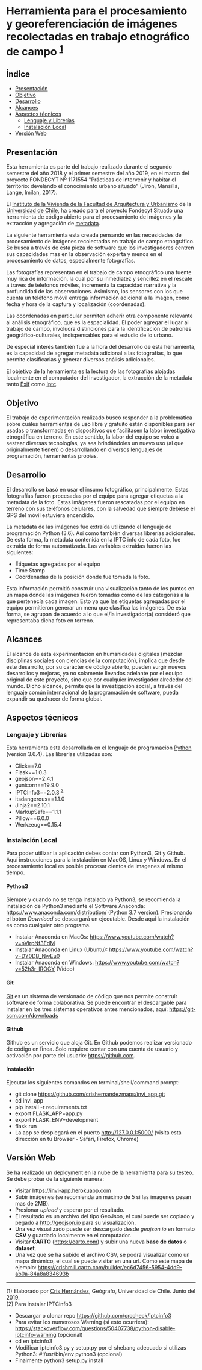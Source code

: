 #  Herramienta para el procesamiento y georeferenciación de imágenes recolectadas en trabajo etnográfico de campo <sup>[1](#foot01)</sup>

## Índice
- [Presentación](https://github.com/crishernandezmaps/photo-ethnographic-tool#presentación)
- [Objetivo](https://github.com/crishernandezmaps/photo-ethnographic-tool#objetivo)
- [Desarrollo](https://github.com/crishernandezmaps/photo-ethnographic-tool#desarrollo)
- [Alcances](https://github.com/crishernandezmaps/photo-ethnographic-tool#alcances)
- [Aspectos técnicos](https://github.com/crishernandezmaps/photo-ethnographic-tool#aspectos-técnicos)
    - [Lenguaje y Librerías](https://github.com/crishernandezmaps/photo-ethnographic-tool#lenguaje-y-librer%C3%ADas)
    - [Instalación Local](https://github.com/crishernandezmaps/photo-ethnographic-tool#instalación-local)
- [Versión Web](https://github.com/crishernandezmaps/photo-ethnographic-tool#versión-web)


## Presentación
Esta herramienta es parte del trabajo realizado durante el segundo semestre del año 2018 y el primer semestre del año 2019, en el marco del proyecto FONDECYT Nº 1171554 "Prácticas de intervenir y habitar el territorio: develando el conocimiento urbano situado” (Jiron, Mansilla, Lange, Imilan, 2017).

El [Instituto de la Vivienda de la Facultad de Arquitectura y Urbanismo](https://vivienda.uchilefau.cl/) de la [Universidad de Chile](http://www.uchile.cl/), ha creado para el proyecto Fondecyt Situado una herramienta de código abierto para el procesamiento de imágenes y la extracción y agregación de [metadata](https://es.wikipedia.org/wiki/Metadatos).

La siguiente herramienta esta creada pensando en las necesidades de procesamiento de imágenes recolectadas en trabajo de campo etnográfico. Se busca a través de esta pieza de software que los investigadores centren sus capacidades mas en la observación experta y menos en el procesamiento de datos, especialmente fotografías. 

Las fotografías representan en el trabajo de campo etnográfico una fuente muy rica de información, la cual por su inmediatez y sencillez en el rescate a través de teléfonos móviles, incrementa la capacidad narrativa y la profundidad de las observaciones. Asimismo, los sensores con los que cuenta un teléfono móvil entrega información adicional a la imagen, como fecha y hora de la captura y localización (coordenadas). 

Las coordenadas en particular permiten adherir otra componente relevante al análisis etnográfico, que es la espacialidad. El poder agregar el lugar al trabajo de campo, involucra distinciones para la identificación de patrones geográfico-culturales, indispensables para el estudio de lo urbano.

De especial interés también fue a la hora del desarrollo de esta herramienta, es la capacidad de agregar metadata adicional a las fotografías, lo que permite clasificarlas y generar diversos análisis adicionales.   

El objetivo de la herramienta es la lectura de las fotografías alojadas localmente en el computador del investigador, la extracción de la metadata tanto [Exif](https://es.wikipedia.org/wiki/Exchangeable_image_file_format) como [Iptc](https://iptc.org/standards/photo-metadata/).

## Objetivo
El trabajo de experimentación realizado buscó responder a la problemática sobre cuáles herramientas de uso libre y gratuito están disponibles para ser usadas o transformadas en dispositivos que facilitasen la labor investigativa etnográfica en terreno. En este sentido, la labor del equipo se volcó a sestear diversas tecnologías, ya sea brindándoles un nuevo uso (al que originalmente tienen) o desarrollando en diversos lenguajes de programación, herramientas propias.

## Desarrollo
El desarrollo se basó en usar el insumo fotográfico, principalmente. Estas fotografías fueron procesadas por el equipo para agregar etiquetas a la metadata de la foto. Estas imágenes fueron rescatadas por el equipo en terreno con sus teléfonos celulares, con la salvedad que siempre debiese el GPS del móvil estuviera encendido. 

La metadata de las imágenes fue extraída utilizando el lenguaje de programación Python (3.6). Así como también diversas librerías adicionales. De esta forma, la metadata contenida en la IPTC info de cada foto, fue extraída de forma automatizada. Las variables extraídas fueron las siguientes:
	
- Etiquetas agregadas por el equipo
- Time Stamp
- Coordenadas de la posición donde fue tomada la foto.

Esta información permitió construir una visualización tanto de los puntos en un mapa donde las imágenes fueron tomadas como de las categorías a la que pertenecía cada imagen. Esto ya que las etiquetas agregadas por el equipo permitieron generar un menu que clasifica las imágenes. De esta forma, se agrupan de acuerdo a lo que el/la investigador(a) consideró que representaba dicha foto en terreno.

## Alcances
El alcance de esta experimentación en humanidades digitales (mezclar disciplinas sociales con ciencias de la computación), implica que desde este desarrollo, por su carácter de código abierto, pueden surgir nuevos desarrollos y mejoras, ya no solamente llevados adelante por el equipo original de este proyecto, sino que por cualquier investigador alrededor del mundo. Dicho alcance, permite que la investigación social, a través del lenguaje común internacional de la programación de software, pueda expandir su quehacer de forma global.

## Aspectos técnicos
### Lenguaje y Librerías
Esta herramienta esta desarrollada en el lenguaje de programación [Python](https://www.python.org/) (versión 3.6.4). Las librerías utilizadas son:
- Click==7.0
- Flask==1.0.3
- geojson==2.4.1
- gunicorn==19.9.0
- IPTCInfo3==2.0.3 <sup>[2](#foot02)</sup>
- itsdangerous==1.1.0
- Jinja2==2.10.1
- MarkupSafe==1.1.1
- Pillow==6.0.0
- Werkzeug==0.15.4

### Instalación Local
Para poder utilizar la aplicación debes contar con Python3, Git y Github. Aquí instrucciones para la instalación en MacOS, Linux y Windows. En el procesamiento local es posible procesar cientos de imagenes al mismo tiempo.

#### Python3
Siempre y cuando no se tenga instalado ya Python3, se recomienda la instalación de Python3 mediante el Software Anaconda: https://www.anaconda.com/distribution/ (Python 3.7 version). Presionando el boton *Download* se descargará un ejecutable. Desde aquí la instalación es como cualquier otro programa.

- Instalar Anaconda en MacOs: https://www.youtube.com/watch?v=nVlrpNf3EdM
- Instalar Anaconda en Linux (Ubuntu): https://www.youtube.com/watch?v=DY0DB_NwEu0 
- Instalar Anaconda en Windows: https://www.youtube.com/watch?v=52h3r_lROGY (Video)

#### Git
[Git](https://git-scm.com/downloads) es un sistema de versionado de código que nos permite construir software de forma colaborativa. Se puede encontrar el descargable para instalar en los tres sistemas operativos antes mencionados, aquī: https://git-scm.com/downloads

#### Github
Github es un servicio que aloja Git. En Github podemos realizar versionado de código en līnea. Solo requiere contar con una cuenta de usuario y activación por parte del usuario: https://github.com.

#### Instalación
Ejecutar los siguientes comandos en terminal/shell/command prompt:
- git clone https://github.com/crishernandezmaps/invi_app.git
- cd invi_app
- pip install -r requirements.txt
- export FLASK_APP=app.py
- export FLASK_ENV=development
- flask run
- La app se desplegará en el puerto http://127.0.0.1:5000/ (visita esta dirección en tu Browser - Safari, Firefox, Chrome)

## Versión Web
Se ha realizado un deployment en la nube de la herramienta para su testeo. Se debe probar de la siguiente manera:
- Visitar https://invi-app.herokuapp.com 
- Subir imágenes (se recomienda un máximo de 5 si las imagenes pesan mas de 2MB).
- Presionar *upload* y esperar por el resultado.
- El resultado es un archivo del tipo GeoJson, el cual puede ser copiado y pegado a http://geojson.io para su visualización.
- Una vez visualizado puede ser descargado desde *geojson.io* en formato **CSV** y guardado localmente en el computador.
- Visitar **CARTO** (https://carto.com) y subir una nueva **base de datos** o **dataset**.
- Una vez que se ha subido el archivo CSV, se podrá visualizar como un mapa dinámico, el cual se puede visitar en una url. Como este mapa de ejemplo: https://crishmill.carto.com/builder/ec6d7456-5954-4dd9-ab0a-84a8a834693b 


---
<a name="foot01">(1)</a> Elaborado por [Cris Hernández](http://crishernandez.co), Geógrafo, Universidad de Chile. Junio del 2019.<br/>
<a name="foot02">(2)</a> Para instalar IPTCinfo3
* Descargar o clonar repo https://github.com/crccheck/iptcinfo3
* Para evitar los numerosos Warning (si esto ocurriera): https://stackoverflow.com/questions/50407738/python-disable-iptcinfo-warning (opcional)
* cd en iptcinfo3
* Modificar iptcinfo3.py y setup.py por el shebang adecuado si utilizas Python3: #!/usr/bin/env python3 (opcional)
* Finalmente python3 setup.py install